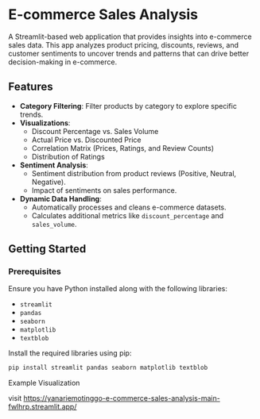 # E-commerce Sales Analysis

A Streamlit-based web application that provides insights into e-commerce sales data. This app analyzes product pricing, discounts, reviews, and customer sentiments to uncover trends and patterns that can drive better decision-making in e-commerce.

## Features
- **Category Filtering**: Filter products by category to explore specific trends.
- **Visualizations**:
  - Discount Percentage vs. Sales Volume
  - Actual Price vs. Discounted Price
  - Correlation Matrix (Prices, Ratings, and Review Counts)
  - Distribution of Ratings
- **Sentiment Analysis**:
  - Sentiment distribution from product reviews (Positive, Neutral, Negative).
  - Impact of sentiments on sales performance.
- **Dynamic Data Handling**:
  - Automatically processes and cleans e-commerce datasets.
  - Calculates additional metrics like `discount_percentage` and `sales_volume`.

## Getting Started

### Prerequisites
Ensure you have Python installed along with the following libraries:
- `streamlit`
- `pandas`
- `seaborn`
- `matplotlib`
- `textblob`

Install the required libraries using pip:
```bash
pip install streamlit pandas seaborn matplotlib textblob
```


Example Visualization 

visit https://yanariemotinggo-e-commerce-sales-analysis-main-fwlhrp.streamlit.app/
